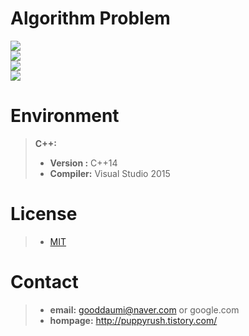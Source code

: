 # Algorithm Problem
[![](https://d2gd6pc034wcta.cloudfront.net/images/logo.png)](https://www.acmicpc.net/user/cks1023)<br>
[![](https://code.google.com/codejam/assets/codejam-logo-300x76.png)](https://code.google.com/codejam/)<br>
[![](http://cfile9.uf.tistory.com/image/276AA6355689ED6928BC71)](https://algospot.com/user/profile/30469)<br>
[![](https://cdn.namuwikiusercontent.com/80/80d1666e7e03b5f97163adf6ee19d170a285f6682311ce7f49343a9d63ddae5e.png?e=1498954056&k=012yQ6fYxSD49iLfRlTuzA)](http://www.codeup.kr/JudgeOnline/userinfo.php?user=cks1023)<br>


# Environment
> **C++:**
> - **Version :** C++14
> - **Compiler:** Visual Studio 2015


# License
> - [MIT](LICENSE)


# Contact
> - **email:** gooddaumi@naver.com or google.com
> - **hompage:** http://puppyrush.tistory.com/